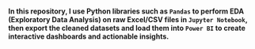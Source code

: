#### **In this repository**, I use Python libraries such as `Pandas` to perform EDA (Exploratory Data Analysis) on raw Excel/CSV files in `Jupyter Notebook`, then export the cleaned datasets and load them into `Power BI` to create interactive dashboards and actionable insights.

